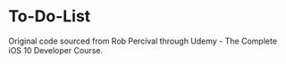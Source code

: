 # To-Do-List

Original code sourced from Rob Percival through Udemy - The Complete iOS 10 Developer Course.

